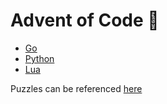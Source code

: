 # Advent of Code 🎄

- [Go](go/readme.md)
- [Python](python/readme.md)
- [Lua](lua/readme.md)

Puzzles can be referenced [here](./puzzles/)
